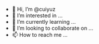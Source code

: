 - 👋 Hi, I’m @cuiyuz
- 👀 I’m interested in ...
- 🌱 I’m currently learning ...
- 💞️ I’m looking to collaborate on ...
- 📫 How to reach me ...

<!---
cuiyuz/cuiyuz is a ✨ special ✨ repository because its `README.md` (this file) appears on your GitHub profile.
You can click the Preview link to take a look at your changes.
--->
